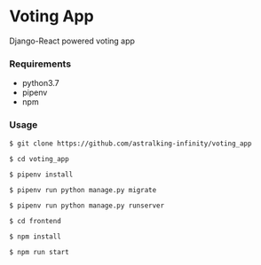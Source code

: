 # Voting App
Django-React powered voting app

### Requirements
- python3.7
- pipenv
- npm

### Usage
`$ git clone https://github.com/astralking-infinity/voting_app`

`$ cd voting_app`

`$ pipenv install`

`$ pipenv run python manage.py migrate`

`$ pipenv run python manage.py runserver`

`$ cd frontend`

`$ npm install`

`$ npm run start`